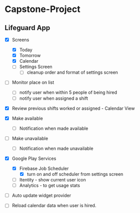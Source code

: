 # Capstone-Project
## Lifeguard App

- [x] Screens
  - [x] Today
  - [x] Tomorrow
  - [x] Calendar
  - [ ] Settings Screen
    - [ ] cleanup order and format of settings screen

- [ ] Monitor place on list
  - [ ] notify user when within 5 people of being hired
  - [ ] notify user when assigned a shift
- [x] Review previous shifts worked or assigned - Calendar View

- [x] Make available
  - [ ] Notification when made available
- [ ] Make unavailable
  - [ ] Notification when made unavailable

- [x] Google Play Services
  - [x] Firebase Job Scheduler
    - [x] turn on and off scheduler from settings screen
  - [ ] Itentity - show current user icon
  - [ ] Analytics - to get usage stats

- [ ] Auto update widget provider

- [ ] Reload calendar data when user is hired.
